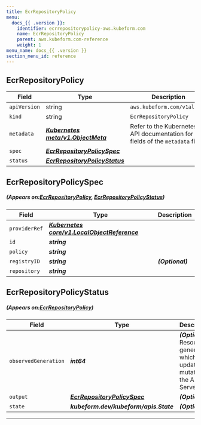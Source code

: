 ```yaml
---
title: EcrRepositoryPolicy
menu:
  docs_{{ .version }}:
    identifier: ecrrepositorypolicy-aws.kubeform.com
    name: EcrRepositoryPolicy
    parent: aws.kubeform.com-reference
    weight: 1
menu_name: docs_{{ .version }}
section_menu_id: reference
---
```


## EcrRepositoryPolicy
| Field | Type | Description |
| ------ | ----- | ----------- |
| `apiVersion` | string | `aws.kubeform.com/v1alpha1` |
|    `kind` | string | `EcrRepositoryPolicy` |
| `metadata` | ***[Kubernetes meta/v1.ObjectMeta](https://kubernetes.io/docs/reference/generated/kubernetes-api/v1.13/#objectmeta-v1-meta)***|Refer to the Kubernetes API documentation for the fields of the `metadata` field.|
| `spec` | ***[EcrRepositoryPolicySpec](#EcrRepositoryPolicySpec)***||
| `status` | ***[EcrRepositoryPolicyStatus](#EcrRepositoryPolicyStatus)***||
## EcrRepositoryPolicySpec
##### (Appears on:[EcrRepositoryPolicy](#EcrRepositoryPolicy), [EcrRepositoryPolicyStatus](#EcrRepositoryPolicyStatus))
| Field | Type | Description |
| ------ | ----- | ----------- |
| `providerRef` | ***[Kubernetes core/v1.LocalObjectReference](https://kubernetes.io/docs/reference/generated/kubernetes-api/v1.13/#localobjectreference-v1-core)***||
| `id` | ***string***||
| `policy` | ***string***||
| `registryID` | ***string***| ***(Optional)*** |
| `repository` | ***string***||
## EcrRepositoryPolicyStatus
##### (Appears on:[EcrRepositoryPolicy](#EcrRepositoryPolicy))
| Field | Type | Description |
| ------ | ----- | ----------- |
| `observedGeneration` | ***int64***| ***(Optional)*** Resource generation, which is updated on mutation by the API Server.|
| `output` | ***[EcrRepositoryPolicySpec](#EcrRepositoryPolicySpec)***| ***(Optional)*** |
| `state` | ***kubeform.dev/kubeform/apis.State***| ***(Optional)*** |
---

